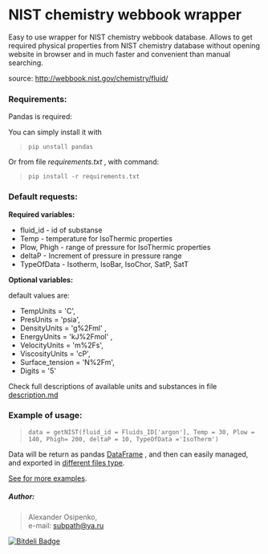 # NIST chemistry webbook wrapper
Easy to use wrapper for NIST chemistry webbook database. Allows to get required physical properties from NIST chemistry database without opening website in browser and in much faster and convenient than manual searching.  

source: http://webbook.nist.gov/chemistry/fluid/

### Requirements:
Pandas is required:

You can simply install it with
> ` pip unstall pandas `

Or from file *requirements.txt* , with command:
> ` pip install -r requirements.txt `

### Default requests:

**Required variables:**

- fluid_id - id of substanse 
- Temp - temperature for IsoThermic properties
- Plow, Phigh - range of pressure for IsoThermic properties
- deltaP - Increment of pressure in pressure range
- TypeOfData - Isotherm, IsoBar, IsoChor, SatP, SatT

**Optional variables:**

default values are: 
- TempUnits = 'C', 
- PresUnits = 'psia',
- DensityUnits = 'g%2Fml' , 
- EnergyUnits = 'kJ%2Fmol' , 
- VelocityUnits = 'm%2Fs', 
- ViscosityUnits = 'cP',
- Surface_tension = 'N%2Fm', 
- Digits = '5'

Check full descriptions of available units and substances in file [description.md](https://github.com/subpath/NIST_chemistry_webbook_wrapper/blob/master/description.md)


### Example of usage:

>  `data = getNIST(fluid_id = Fluids_ID['argon'], Temp = 30, Plow = 140, Phigh= 200, deltaP = 10, TypeOfData ='IsoTherm')`




Data will be return as pandas [DataFrame](http://pandas.pydata.org/pandas-docs/stable/generated/pandas.DataFrame.html) , and then can easily managed, and exported in [different files type](http://pandas.pydata.org/pandas-docs/stable/io.html).


[See for more examples](https://github.com/subpath/NIST_chemistry_webbook_wrapper/tree/master/examples).


##### Author:                                                                                                                                               
> Alexander Osipenko,     
> e-mail: subpath@ya.ru



[![Bitdeli Badge](https://d2weczhvl823v0.cloudfront.net/subpath/nist_chemistry_webbook_wrapper/trend.png)](https://bitdeli.com/free "Bitdeli Badge")

